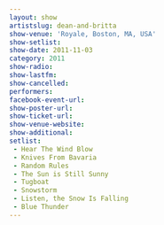 ```yaml
---
layout: show
artistslug: dean-and-britta
show-venue: 'Royale, Boston, MA, USA'
show-setlist: 
show-date: 2011-11-03
category: 2011
show-radio: 
show-lastfm: 
show-cancelled: 
performers: 
facebook-event-url: 
show-poster-url: 
show-ticket-url: 
show-venue-website: 
show-additional: 
setlist:
 - Hear The Wind Blow
 - Knives From Bavaria
 - Random Rules
 - The Sun is Still Sunny
 - Tugboat
 - Snowstorm
 - Listen, the Snow Is Falling
 - Blue Thunder
---
```

